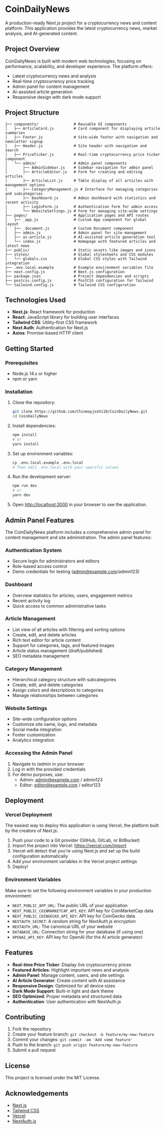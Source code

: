 # CoinDailyNews

A production-ready Next.js project for a cryptocurrency news and content platform. This application provides the latest cryptocurrency news, market analysis, and AI-generated content.

## Project Overview

CoinDailyNews is built with modern web technologies, focusing on performance, scalability, and developer experience. The platform offers:

- Latest cryptocurrency news and analysis
- Real-time cryptocurrency price tracking
- Admin panel for content management
- AI-assisted article generation
- Responsive design with dark mode support

## Project Structure

```
├── components/                # Reusable UI components
│   ├── ArticleCard.js         # Card component for displaying article summaries
│   ├── Footer.js              # Site-wide footer with navigation and newsletter signup
│   ├── Header.js              # Site header with navigation and search
│   ├── PriceTicker.js         # Real-time cryptocurrency price ticker component
│   └── admin/                 # Admin panel components
│       ├── AdminSidebar.js    # Sidebar navigation for admin panel
│       ├── ArticleEditor.js   # Form for creating and editing articles
│       ├── ArticleList.js     # Table display of all articles with management options
│       ├── CategoryManagement.js # Interface for managing categories and subcategories
│       ├── Dashboard.js       # Admin dashboard with statistics and recent activity
│       ├── LoginForm.js       # Authentication form for admin access
│       └── WebsiteSettings.js # Form for managing site-wide settings
├── pages/                     # Application pages and API routes
│   ├── _app.js                # Custom App component for global layout
│   ├── _document.js           # Custom Document component
│   ├── admin.js               # Admin panel for site management
│   ├── ai-article.js          # AI-assisted article generation tool
│   └── index.js               # Homepage with featured articles and latest news
├── public/                    # Static assets like images and icons
├── styles/                    # Global stylesheets and CSS modules
│   └── globals.css            # Global CSS styles with Tailwind integration
├── .env.local.example         # Example environment variables file
├── next.config.js             # Next.js configuration
├── package.json               # Project dependencies and scripts
├── postcss.config.js          # PostCSS configuration for Tailwind
└── tailwind.config.js         # Tailwind CSS configuration
```

## Technologies Used

- **Next.js**: React framework for production
- **React**: JavaScript library for building user interfaces
- **Tailwind CSS**: Utility-first CSS framework
- **Next Auth**: Authentication for Next.js
- **Axios**: Promise-based HTTP client

## Getting Started

### Prerequisites

- Node.js 14.x or higher
- npm or yarn

### Installation

1. Clone the repository:
   ```bash
   git clone https://github.com/Chinmayjoshi18/CoinDailyNews.git
   cd CoinDailyNews
   ```

2. Install dependencies:
   ```bash
   npm install
   # or
   yarn install
   ```

3. Set up environment variables:
   ```bash
   cp .env.local.example .env.local
   # Then edit .env.local with your specific values
   ```

4. Run the development server:
   ```bash
   npm run dev
   # or
   yarn dev
   ```

5. Open [http://localhost:3000](http://localhost:3000) in your browser to see the application.

## Admin Panel Features

The CoinDailyNews platform includes a comprehensive admin panel for content management and site administration. The admin panel features:

### Authentication System
- Secure login for administrators and editors
- Role-based access control
- Demo credentials for testing (admin@example.com/admin123)

### Dashboard
- Overview statistics for articles, users, engagement metrics
- Recent activity log
- Quick access to common administrative tasks

### Article Management
- List view of all articles with filtering and sorting options
- Create, edit, and delete articles
- Rich text editor for article content
- Support for categories, tags, and featured images
- Article status management (draft/published)
- SEO metadata management

### Category Management
- Hierarchical category structure with subcategories
- Create, edit, and delete categories
- Assign colors and descriptions to categories
- Manage relationships between categories

### Website Settings
- Site-wide configuration options
- Customize site name, logo, and metadata
- Social media integration
- Footer customization
- Analytics integration

### Accessing the Admin Panel
1. Navigate to /admin in your browser
2. Log in with the provided credentials
3. For demo purposes, use:
   - Admin: admin@example.com / admin123
   - Editor: editor@example.com / editor123

## Deployment

### Vercel Deployment

The easiest way to deploy this application is using Vercel, the platform built by the creators of Next.js:

1. Push your code to a Git provider (GitHub, GitLab, or BitBucket)
2. Import the project into Vercel: https://vercel.com/import
3. Vercel will detect that you're using Next.js and set up the build configuration automatically
4. Add your environment variables in the Vercel project settings
5. Deploy!

### Environment Variables

Make sure to set the following environment variables in your production environment:

- `NEXT_PUBLIC_APP_URL`: The public URL of your application
- `NEXT_PUBLIC_COINMARKETCAP_API_KEY`: API key for CoinMarketCap data
- `NEXT_PUBLIC_COINGECKO_API_KEY`: API key for CoinGecko data
- `NEXTAUTH_SECRET`: A random string for NextAuth.js encryption
- `NEXTAUTH_URL`: The canonical URL of your website
- `DATABASE_URL`: Connection string for your database (if using one)
- `OPENAI_API_KEY`: API key for OpenAI (for the AI article generator)

## Features

- **Real-time Price Ticker**: Display live cryptocurrency prices
- **Featured Articles**: Highlight important news and analysis
- **Admin Panel**: Manage content, users, and site settings
- **AI Article Generator**: Create content with AI assistance
- **Responsive Design**: Optimized for all device sizes
- **Dark Mode Support**: Built-in light and dark theme
- **SEO Optimized**: Proper metadata and structured data
- **Authentication**: User authentication with NextAuth.js

## Contributing

1. Fork the repository
2. Create your feature branch: `git checkout -b feature/my-new-feature`
3. Commit your changes: `git commit -am 'Add some feature'`
4. Push to the branch: `git push origin feature/my-new-feature`
5. Submit a pull request

## License

This project is licensed under the MIT License.

## Acknowledgements

- [Next.js](https://nextjs.org/)
- [Tailwind CSS](https://tailwindcss.com/)
- [Vercel](https://vercel.com/)
- [NextAuth.js](https://next-auth.js.org/)